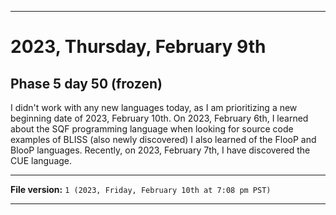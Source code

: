 
***

# 2023, Thursday, February 9th

## Phase 5 day 50 (frozen)

I didn't work with any new languages today, as I am prioritizing a new beginning date of 2023, February 10th. On 2023, February 6th, I learned about the SQF programming language when looking for source code examples of BLISS (also newly discovered) I also learned of the FlooP and BlooP languages. Recently, on 2023, February 7th, I have discovered the CUE language.

<!-- Today wasn't planned to be a development day for new repositories. I am taking a temporary break from it to work on other projects. If I can gather more languages, I might start phase 4 (2022) earlier. <!-- Work is being done to get the [`Learn`](https://github.com/seanpm2001/Learn/) repository back up to date, as I couldn't keep up in the last 3 days of phase 3 of 2022. The current phase finished yesterday (2022, Tuesday, November 29th) new repositories are expected to start being created at an unknown time in 2022 December. !--> 

<!-- This is the end of phase 4 (2022) of the acceleration project for `seanpm2001/Learn`. !-->

***

**File version:** `1 (2023, Friday, February 10th at 7:08 pm PST)`

***
